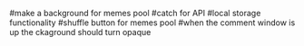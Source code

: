 #make a background for memes pool
#catch for API
#local storage functionality
#shuffle button for memes pool
#when the comment window is up the ckaground should turn opaque